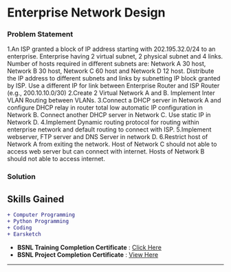 # Enterprise Network Design

### Problem Statement
1.An ISP granted a block of IP address starting with 202.195.32.0/24 to an enterprise. Enterprise having 2 virtual subnet, 2 physical subnet and     4 links. Number of hosts required in different subnets are: Network A 30 host, Network B 30 host, Network C 60 host and Network D 12 host.         Distribute the IP address to different subnets and links by subnetting IP block granted by ISP. Use a different IP for link between Enterprise     Router and ISP Router (e.g., 200.10.10.0/30)
2.Create 2 Virtual Network A and B. Implement Inter VLAN Routing between VLANs.
3.Connect a DHCP server in Network A and configure DHCP relay in router total low automatic IP configuration in Network B. Connect another DHCP       server in Network C. Use static IP in Network D.
4.Implement Dynamic routing protocol for routing within enterprise network and default routing to connect with ISP.
5.Implement webserver, FTP server and DNS Server in network D.
6.Restrict host of Network A from exiting the network. Host of Network C should not able to access web server but can connect with internet.         Hosts of Network B should not able to access internet.

### Solution



## Skills Gained

```diff
+ Computer Programming
+ Python Programming
+ Coding
+ Earsketch
```

- **BSNL Training Completion Certificate** : [Click Here](https://drive.google.com/file/d/1MlXA8-bHo6jzgNMgc0VGqdf_po96FCXx/view?usp=sharing)
- **BSNL Project Completion Certificate** : [View Here](https://drive.google.com/file/d/1TlFKC4Mj5ld0G77j592rHzBkiaipAMSS/view?usp=sharing)

---
